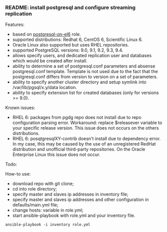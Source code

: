 ### README: install postgresql and configure streaming replication

Features:
- based on [postgresql-on-el6](https://galaxy.ansible.com/list#/roles/766) role.
- supported distributions: Redhat 6, CentOS 6, Scientific Linux 6.
- Oracle Linux also supported but uses RHEL repositories.
- supported PostgreSQL versions: 9.0, 9.1, 9.2, 9.3, 9.4.
- allows specify users, and dedicated replication user and databases which would be created after install.
- ability to determine a set of postgresql.conf parameters and absense postgresql.conf template. Template is not used due to the fact that the postgresql.conf differs from version to version on a set of parameters.
- ability to specify another cluster directory and setup symlink into /var/lib/pgsql/x.y/data location.
- ability to specify extension list for created databases (only for versions >= 9.0).

Known issues:
- RHEL 6: packages from pgdg repo does not install due to repo configuration parsing error. Workaround: replace $releasever variable to your specific release version. This issue does not occurs on the others distributions.
- RHEL 6: posqtgresqlXY-contrib doesn't install due to dependency error. In my case, this may be caused by the use of an unregistered RedHat distribution and unofficial third-party repositories. On the Oracle Enterprise Linux this issue does not occur.

Todo:

How-to use:
- download repo with git clone;
- cd into role directory;
- specify master and slaves ip addresses in inventory file;
- specify master and slaves ip addresses and other configuration in defaults/main.yml file;
- change hosts: variable in role.yml;
- start ansible-playbook with role.yml and your inventory file.
```
ansible-playbook -i inventory role.yml
```
